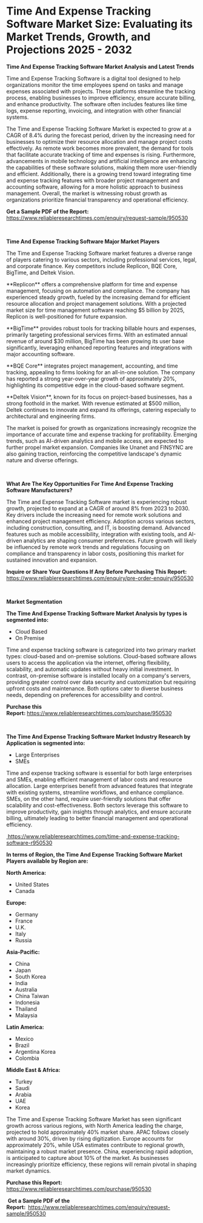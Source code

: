 <p><h1>Time And Expense Tracking Software Market Size: Evaluating its Market Trends, Growth, and Projections 2025 - 2032</h1></p><p><strong>Time And Expense Tracking Software Market Analysis and Latest Trends</strong></p>
<p><p>Time and Expense Tracking Software is a digital tool designed to help organizations monitor the time employees spend on tasks and manage expenses associated with projects. These platforms streamline the tracking process, enabling businesses to improve efficiency, ensure accurate billing, and enhance productivity. The software often includes features like time logs, expense reporting, invoicing, and integration with other financial systems.</p><p>The Time and Expense Tracking Software Market is expected to grow at a CAGR of 8.4% during the forecast period, driven by the increasing need for businesses to optimize their resource allocation and manage project costs effectively. As remote work becomes more prevalent, the demand for tools that facilitate accurate tracking of time and expenses is rising. Furthermore, advancements in mobile technology and artificial intelligence are enhancing the capabilities of these software solutions, making them more user-friendly and efficient. Additionally, there is a growing trend toward integrating time and expense tracking features with broader project management and accounting software, allowing for a more holistic approach to business management. Overall, the market is witnessing robust growth as organizations prioritize financial transparency and operational efficiency.</p></p>
<p><strong>Get a Sample PDF of the Report:&nbsp;</strong> <a href="https://www.reliableresearchtimes.com/enquiry/request-sample/950530?utm_campaign=3298&utm_medium=2&utm_source=Github&utm_content=ia&utm_term=17042025&utm_id=time-and-expense-tracking-software">https://www.reliableresearchtimes.com/enquiry/request-sample/950530</a></p>
<p>&nbsp;</p>
<p><strong>Time And Expense Tracking Software Major Market Players</strong></p>
<p><p>The Time and Expense Tracking Software market features a diverse range of players catering to various sectors, including professional services, legal, and corporate finance. Key competitors include Replicon, BQE Core, BigTime, and Deltek Vision.</p><p>**Replicon** offers a comprehensive platform for time and expense management, focusing on automation and compliance. The company has experienced steady growth, fueled by the increasing demand for efficient resource allocation and project management solutions. With a projected market size for time management software reaching $5 billion by 2025, Replicon is well-positioned for future expansion.</p><p>**BigTime** provides robust tools for tracking billable hours and expenses, primarily targeting professional services firms. With an estimated annual revenue of around $30 million, BigTime has been growing its user base significantly, leveraging enhanced reporting features and integrations with major accounting software.</p><p>**BQE Core** integrates project management, accounting, and time tracking, appealing to firms looking for an all-in-one solution. The company has reported a strong year-over-year growth of approximately 20%, highlighting its competitive edge in the cloud-based software segment.</p><p>**Deltek Vision**, known for its focus on project-based businesses, has a strong foothold in the market. With revenue estimated at $500 million, Deltek continues to innovate and expand its offerings, catering especially to architectural and engineering firms.</p><p>The market is poised for growth as organizations increasingly recognize the importance of accurate time and expense tracking for profitability. Emerging trends, such as AI-driven analytics and mobile access, are expected to further propel market expansion. Companies like Unanet and FINSYNC are also gaining traction, reinforcing the competitive landscape's dynamic nature and diverse offerings.</p></p>
<p>&nbsp;</p>
<p><strong>What Are The Key Opportunities For Time And Expense Tracking Software Manufacturers?</strong></p>
<p><p>The Time and Expense Tracking Software market is experiencing robust growth, projected to expand at a CAGR of around 8% from 2023 to 2030. Key drivers include the increasing need for remote work solutions and enhanced project management efficiency. Adoption across various sectors, including construction, consulting, and IT, is boosting demand. Advanced features such as mobile accessibility, integration with existing tools, and AI-driven analytics are shaping consumer preferences. Future growth will likely be influenced by remote work trends and regulations focusing on compliance and transparency in labor costs, positioning this market for sustained innovation and expansion.</p></p>
<p><strong>Inquire or Share Your Questions If Any Before Purchasing This Report:</strong> <a href="https://www.reliableresearchtimes.com/enquiry/pre-order-enquiry/950530?utm_campaign=3298&utm_medium=2&utm_source=Github&utm_content=ia&utm_term=17042025&utm_id=time-and-expense-tracking-software">https://www.reliableresearchtimes.com/enquiry/pre-order-enquiry/950530</a></p>
<p>&nbsp;</p>
<p><strong>Market Segmentation</strong></p>
<p><strong>The Time And Expense Tracking Software Market Analysis by types is segmented into:</strong></p>
<p><ul><li>Cloud Based</li><li>On Premise</li></ul></p>
<p><p>Time and expense tracking software is categorized into two primary market types: cloud-based and on-premise solutions. Cloud-based software allows users to access the application via the internet, offering flexibility, scalability, and automatic updates without heavy initial investment. In contrast, on-premise software is installed locally on a company's servers, providing greater control over data security and customization but requiring upfront costs and maintenance. Both options cater to diverse business needs, depending on preferences for accessibility and control.</p></p>
<p><strong>Purchase this Report:&nbsp;</strong><a href="https://www.reliableresearchtimes.com/purchase/950530?utm_campaign=3298&utm_medium=2&utm_source=Github&utm_content=ia&utm_term=17042025&utm_id=time-and-expense-tracking-software">https://www.reliableresearchtimes.com/purchase/950530</a></p>
<p>&nbsp;</p>
<p><strong>The Time And Expense Tracking Software Market Industry Research by Application is segmented into:</strong></p>
<p><ul><li>Large Enterprises</li><li>SMEs</li></ul></p>
<p><p>Time and expense tracking software is essential for both large enterprises and SMEs, enabling efficient management of labor costs and resource allocation. Large enterprises benefit from advanced features that integrate with existing systems, streamline workflows, and enhance compliance. SMEs, on the other hand, require user-friendly solutions that offer scalability and cost-effectiveness. Both sectors leverage this software to improve productivity, gain insights through analytics, and ensure accurate billing, ultimately leading to better financial management and operational efficiency.</p></p>
<p><a href="https://www.reliableresearchtimes.com/time-and-expense-tracking-software-r950530?utm_campaign=3298&utm_medium=2&utm_source=Github&utm_content=ia&utm_term=17042025&utm_id=time-and-expense-tracking-software">&nbsp;https://www.reliableresearchtimes.com/time-and-expense-tracking-software-r950530</a></p>
<p><strong>In terms of Region, the Time And Expense Tracking Software Market Players available by Region are:</strong></p>
<p>
    <p> <strong> North America: </strong>
        <ul>
            <li>United States</li>
            <li>Canada</li>
        </ul>
        </p> 
    <p> <strong> Europe: </strong>
        <ul>
            <li>Germany</li>
            <li>France</li>
            <li>U.K.</li>
            <li>Italy</li>
            <li>Russia</li>
        </ul>
        </p> 
    <p> <strong> Asia-Pacific: </strong>
        <ul>
            <li>China</li>
            <li>Japan</li>
            <li>South Korea</li>
            <li>India</li>
            <li>Australia</li>
            <li>China Taiwan</li>
            <li>Indonesia</li>
            <li>Thailand</li>
            <li>Malaysia</li>
        </ul>
        </p> 
    <p> <strong> Latin America: </strong>
        <ul>
            <li>Mexico</li>
            <li>Brazil</li>
            <li>Argentina Korea</li>
            <li>Colombia</li>
        </ul>
        </p> 
    <p> <strong> Middle East & Africa: </strong>
        <ul>
            <li>Turkey</li>
            <li>Saudi</li>
            <li>Arabia</li>
            <li>UAE</li>
            <li>Korea</li>
        </ul>
    </p>
    </p>
<p><p>The Time and Expense Tracking Software Market has seen significant growth across various regions, with North America leading the charge, projected to hold approximately 40% market share. APAC follows closely with around 30%, driven by rising digitization. Europe accounts for approximately 20%, while USA estimates contribute to regional growth, maintaining a robust market presence. China, experiencing rapid adoption, is anticipated to capture about 10% of the market. As businesses increasingly prioritize efficiency, these regions will remain pivotal in shaping market dynamics.</p></p>
<p><strong>Purchase this Report: </strong><a href="https://www.reliableresearchtimes.com/purchase/950530?utm_campaign=3298&utm_medium=2&utm_source=Github&utm_content=ia&utm_term=17042025&utm_id=time-and-expense-tracking-software">https://www.reliableresearchtimes.com/purchase/950530</a></p>
<p>&nbsp;<strong>Get a Sample PDF of the Report:&nbsp;&nbsp;</strong><a href="https://www.reliableresearchtimes.com/enquiry/request-sample/950530?utm_campaign=3298&utm_medium=2&utm_source=Github&utm_content=ia&utm_term=17042025&utm_id=time-and-expense-tracking-software">https://www.reliableresearchtimes.com/enquiry/request-sample/950530</a></p>
<p><strong></strong></p>
<p><p></p><p></p><p></p></p>